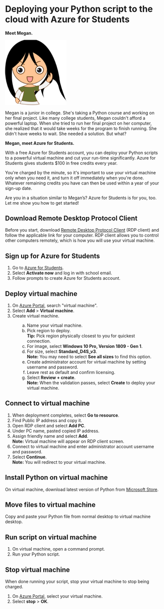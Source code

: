 # Deploying your Python script to the cloud with Azure for Students

**Meet Megan.**

<img src="images/megandoc.png" width="200">

Megan is a junior in college. She's taking a Python course and working on her final project. Like many college students, Megan couldn't afford a powerful laptop. When she tried to run her final project on her computer, she realized that it would take weeks for the program to finish running. She didn't have weeks to wait. She needed a solution. But what?

**Megan, meet Azure for Students.**

With a free Azure for Students account, you can deploy your Python scripts to a powerful virtual machine and cut your run-time significantly. Azure for Students gives students $100 in free credits every year.

You're charged by the minute, so it's important to use your virtual machine only when you need it, and turn it off immediately when you're done. Whatever remaining credits you have can then be used within a year of your sign-up date.

Are you in a situation similar to Megan’s? Azure for Students is for you, too. Let me show you how to get started!

## Download Remote Desktop Protocol Client

Before you start, download [Remote Desktop Protocol Client](https://docs.microsoft.com/en-us/windows-server/remote/remote-desktop-services/clients/remote-desktop-clients) (RDP client) and follow the applicable link for your computer. RDP client allows you to control other computers remotely, which is how you will use your virtual machine.

## Sign up for Azure for Students 
1. Go to [Azure for Students](https://azure.microsoft.com/en-us/free/students/).
2. Select **Activate now** and log in with school email.
3. Follow prompts to create Azure for Students account.

## Deploy virtual machine
1. On [Azure Portal](https://portal.azure.com), search "virtual machine".
2. Select **Add** > **Virtual machine**.
3. Create virtual machine.
<ol>
<ul>
<ol type="a">
  <li>Name your virtual machine.</li>
  <li>Pick region to deploy.</li>
      <b>Tip:</b> Pick region physically closest to you for quickest connection.
  <li>For image, select <b>Windows 10 Pro, Version 1809 - Gen 1</b>.</li>
  <li>For size, select <b>Standard_D4S_v3</b>.</li>
      <b>Note:</b> You may need to select <b>See all sizes</b> to find this option.
  <li>Create administrator account for virtual machine by setting username and password.</li>
  <li>Leave rest as default and confirm licensing.</li>
  <li>Select <b>Review + create</b>.</li>
      <b>Note:</b> When the validation passes, select <b>Create</b> to deploy your virtual machine.
</ol>
</ol>

## Connect to virtual machine
1. When deployment completes, select **Go to resource**.
2. Find Public IP address and copy it.
3. Open RDP client and select **Add PC**.
4. Under PC name, pasted copied IP address.
5. Assign friendly name and select **Add**.<br />
**Note:** Virtual machine will appear on RDP client screen.
6. Connect to virtual machine and enter administrator account username and password.
7. Select **Continue**.<br />
**Note:** You will redirect to your virtual machine.

## Install Python on virtual machine
On virtual machine, download latest version of Python from [Microsoft Store](https://www.microsoft.com/en-us/search?q=python).

## Move files to virtual machine
Copy and paste your Python file from normal desktop to virtual machine desktop.

## Run script on virtual machine
1. On virtual machine, open a command prompt.
2. Run your Python script.

## Stop virtual machine
When done running your script, stop your virtual machine to stop being charged.
1. On [Azure Portal](https://portal.azure.com), select your virtual machine.
2. Select **stop** > **OK**.

